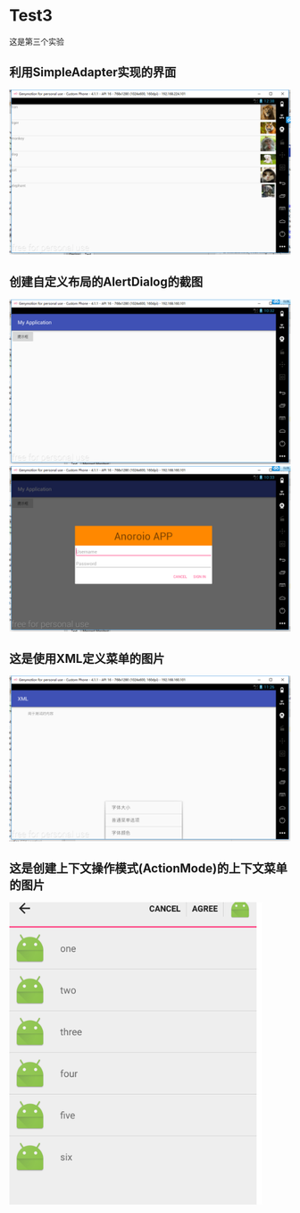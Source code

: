 # Test3
这是第三个实验<br>
## 利用SimpleAdapter实现的界面<br>
 ![第一张图](https://github.com/TangRuXuan/Test3/blob/master/image/ListView.png)<br>
## 创建自定义布局的AlertDialog的截图<br>
 ![第二张图](https://github.com/TangRuXuan/Test3/blob/master/image/3.2.1.png)<br>
 ![第三张图](https://github.com/TangRuXuan/Test3/blob/master/image/3.2.2.png)<br>
## 这是使用XML定义菜单的图片<br>
 ![第四张图](https://github.com/TangRuXuan/Test3/blob/master/image/3.3.png)<br>
## 这是创建上下文操作模式(ActionMode)的上下文菜单的图片<br>
 ![第五张图](https://github.com/TangRuXuan/Test3/blob/master/image/3.4.png)<br>
 
